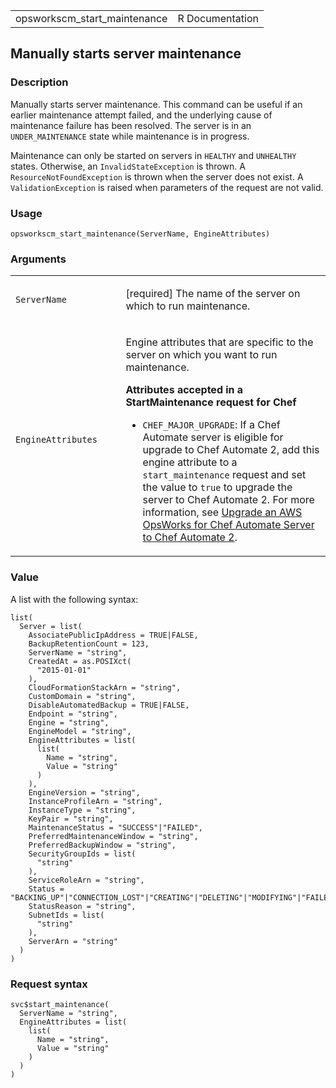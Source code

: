<table style="width: 100%;">
<tbody>
<tr class="odd">
<td>opsworkscm_start_maintenance</td>
<td style="text-align: right;">R Documentation</td>
</tr>
</tbody>
</table>

## Manually starts server maintenance

### Description

Manually starts server maintenance. This command can be useful if an
earlier maintenance attempt failed, and the underlying cause of
maintenance failure has been resolved. The server is in an
`UNDER_MAINTENANCE` state while maintenance is in progress.

Maintenance can only be started on servers in `HEALTHY` and `UNHEALTHY`
states. Otherwise, an `InvalidStateException` is thrown. A
`ResourceNotFoundException` is thrown when the server does not exist. A
`ValidationException` is raised when parameters of the request are not
valid.

### Usage

    opsworkscm_start_maintenance(ServerName, EngineAttributes)

### Arguments

<table>
<colgroup>
<col style="width: 35%" />
<col style="width: 65%" />
</colgroup>
<tbody>
<tr class="odd">
<td><code
id="opsworkscm_start_maintenance_:_ServerName">ServerName</code></td>
<td><p>[required] The name of the server on which to run
maintenance.</p></td>
</tr>
<tr class="even">
<td><code
id="opsworkscm_start_maintenance_:_EngineAttributes">EngineAttributes</code></td>
<td><p>Engine attributes that are specific to the server on which you
want to run maintenance.</p>
<p><strong>Attributes accepted in a StartMaintenance request for
Chef</strong></p>
<ul>
<li><p><code>CHEF_MAJOR_UPGRADE</code>: If a Chef Automate server is
eligible for upgrade to Chef Automate 2, add this engine attribute to a
<code>start_maintenance</code> request and set the value to
<code>true</code> to upgrade the server to Chef Automate 2. For more
information, see <a
href="https://docs.aws.amazon.com/opsworks/latest/userguide/opscm-a2upgrade.html">Upgrade
an AWS OpsWorks for Chef Automate Server to Chef Automate
2</a>.</p></li>
</ul></td>
</tr>
</tbody>
</table>

### Value

A list with the following syntax:

    list(
      Server = list(
        AssociatePublicIpAddress = TRUE|FALSE,
        BackupRetentionCount = 123,
        ServerName = "string",
        CreatedAt = as.POSIXct(
          "2015-01-01"
        ),
        CloudFormationStackArn = "string",
        CustomDomain = "string",
        DisableAutomatedBackup = TRUE|FALSE,
        Endpoint = "string",
        Engine = "string",
        EngineModel = "string",
        EngineAttributes = list(
          list(
            Name = "string",
            Value = "string"
          )
        ),
        EngineVersion = "string",
        InstanceProfileArn = "string",
        InstanceType = "string",
        KeyPair = "string",
        MaintenanceStatus = "SUCCESS"|"FAILED",
        PreferredMaintenanceWindow = "string",
        PreferredBackupWindow = "string",
        SecurityGroupIds = list(
          "string"
        ),
        ServiceRoleArn = "string",
        Status = "BACKING_UP"|"CONNECTION_LOST"|"CREATING"|"DELETING"|"MODIFYING"|"FAILED"|"HEALTHY"|"RUNNING"|"RESTORING"|"SETUP"|"UNDER_MAINTENANCE"|"UNHEALTHY"|"TERMINATED",
        StatusReason = "string",
        SubnetIds = list(
          "string"
        ),
        ServerArn = "string"
      )
    )

### Request syntax

    svc$start_maintenance(
      ServerName = "string",
      EngineAttributes = list(
        list(
          Name = "string",
          Value = "string"
        )
      )
    )
